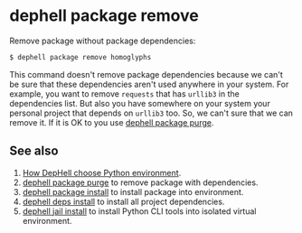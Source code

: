 # dephell package remove

Remove package without package dependencies:

```bash
$ dephell package remove homoglyphs
```

This command doesn't remove package dependencies because we can't be sure that these dependencies aren't used anywhere in your system. For example, you want to remove `requests` that has `urllib3` in the dependencies list. But also you have somewhere on your system your personal project that depends on `urllib3` too. So, we can't sure that we can remove it. If it is OK to you use [dephell package purge](cmd-package-purge).

## See also

1. [How DepHell choose Python environment](python-lookup).
1. [dephell package purge](cmd-package-purge) to remove package with dependencies.
1. [dephell package install](cmd-package-install) to install package into environment.
1. [dephell deps install](cmd-deps-install) to install all project dependencies.
1. [dephell jail install](cmd-jail-install) to install Python CLI tools into isolated virtual environment.
